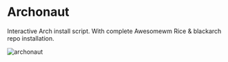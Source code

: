 # Archonaut
Interactive Arch install script. With complete Awesomewm Rice & blackarch repo installation. 

![archonaut](https://github.com/HrideshG88/Archonaut/assets/37382537/e81f6138-9a0d-4451-9c52-5742a1ce87a7)
